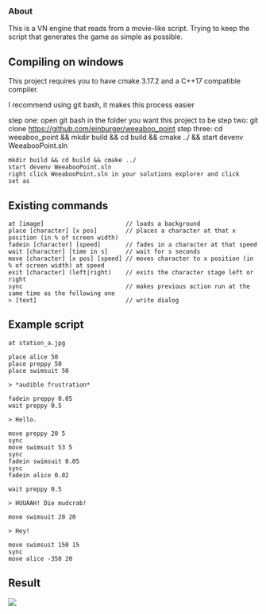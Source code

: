 
### About ###

This is a VN engine that reads from a movie-like script.
Trying to keep the script that generates the game as simple as possible.

## Compiling on windows ##

This project requires you to have cmake 3.17.2 and 
a C++17 compatible compiler.

I recommend using git bash, it makes this process easier


step one:
    open git bash in the folder you want this project to be
step two:
    git clone https://github.com/einburger/weeaboo_point
step three:
    cd weeaboo_point && mkdir build && cd build && cmake ../ && start devenv WeeabooPoint.sln



    mkdir build && cd build && cmake ../
    start devenv WeeabooPoint.sln
    right click WeeabooPoint.sln in your solutions explorer and click 
    set as 

## Existing commands ##
```
at [image]                       // loads a background
place [character] [x pos]        // places a character at that x position (in % of screen width) 
fadein [character] [speed]       // fades in a character at that speed
wait [character] [time in s]     // wait for s seconds
move [character] [x pos] [speed] // moves character to x position (in % of screen width) at speed
exit [character] (left|right)    // exits the character stage left or right
sync                             // makes previous action run at the same time as the following one
> [text]                         // write dialog

```

## Example script ##
```
at station_a.jpg

place alice 50
place preppy 50
place swimsuit 50

> *audible frustration*

fadein preppy 0.05
wait preppy 0.5

> Hello.

move preppy 20 5
sync
move swimsuit 53 5
sync
fadein swimsuit 0.05
sync
fadein alice 0.02 

wait preppy 0.5 

> HUUAAH! Die mudcrab!

move swimsuit 20 20

> Hey!

move swimsuit 150 15 
sync
move alice -350 20
```

## Result ##
![](https://media.giphy.com/media/hpcP3e9JeHi4JGG0AM/giphy.gif)
